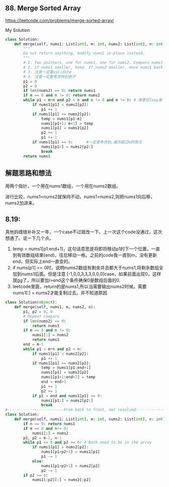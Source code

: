 ## 88. Merge Sorted Array

https://leetcode.com/problems/merge-sorted-array/

My Solution

```python
class Solution:
    def merge(self, nums1: List[int], m: int, nums2: List[int], n: int) -> None:
        """
        Do not return anything, modify nums1 in-place instead.
        """
        # 1. Two pointers, one for nums1, one for nums2. Compare nums1 and nums2
        # 2. if nums1 smaller, keep. If nums2 smaller, move nums1 back and put nums2 in.
        # 3. 注意一定要validate
        # 4. 注意一定要考虑特别例子
        p1 = 0
        p2 = 0
        if len(nums2) == 0: return nums1
        if m == 0 and n != 0: return nums2
        while p1 < m+n and p2 < n and n != 0 and m != 0: # 需要在loop里
            if nums1[p1] < nums2[p2]:
                p1 += 1
            if nums1[p1] >= nums2[p2]:
                temp = nums1[p1:m]
                nums1[p1+1: m+1] = temp
                nums1[p1] = nums2[p2]
                p2 += 1
                p1 += 1
            if nums1[p1] == 0:      #一定要考虑到,遍历超过m的情况
                nums1[p1:] = nums2[p2:]
                break
        return nums1
```

## 解题思路和想法
用两个指针，一个用在nums1数组，一个用在nums2数组。

进行比较，nums1<nums2就保持不动，nums1>nums2,则把nums1向后移，nums2加进来。

## 8.19:
真他妈缝缝补补又一年，一个case不过就改一下。上一次这个code没通过，这次想通了。说一下几个点。
1. temp = nums1[p1:end+1]，这句话意思是将即将移动p1的下一个位置，一直到有效数组结束(end)，往后移动一格。之前的code我一直到m，没有更新end，但实际上end一直变的。
2. if nums[p1] == 0时，说明nums2数组有剩余并且都大于nums1,将剩余数组全加到nums1后面。但是注意
[-1,0,0,3,3,3,0,0,0]case，如果前面出现0，这样就gg了。所以要加i>end这个条件确保0是数组后面的0.
3. leetcode里面，return的是nums1,所以当需要输出nums2时候。需要nums1[:] = nums2才能复制过去。并不知道原因

```python
class Solution(object):
    def merge(self, nums1, m, nums2, n):
        p1, p2 = 0, 0
        # Repeat compare
        if len(nums2) == 0: 
            return nums1
        if m == 0 and n != 0: 
            nums1[:] = nums2
            return nums1
        end = m-1
        while p1 < m+n and p2 < n:
            if nums1[p1] < nums2[p2]:
                p1 += 1
            if nums1[p1] >= nums2[p2]:
                temp = nums1[p1:end+1]
                nums1[p1] = nums2[p2]
                nums1[p1+1:end+2] = temp
                end = end+1
                p1 += 1
                p2 += 1
            if p1 > end and nums1[p1] == 0:
                nums1[p1:] = nums2[p2:]
                break
# ------------------------From back to front, not resolved------------------------#
class Solution:
    def merge(self, nums1: List[int], m: int, nums2: List[int], n: int) -> None:
        if n == 0: return nums1
        if m == 0 and n!= 0:
            nums1[:] = nums2
        p1, p2 = m-1, n-1
        while p1 >= 0 and p2 >= 0: # Both need to be in the array
            if nums1[p1] > nums2[p2]:
                nums1[p1+p2+1] = nums1[p1]
                p1 -= 1
            else:
                nums1[p1+p2+1] = nums2[p2]
                p2 -= 1
        if p2 >= 0:
            nums1[:p2][:] = nums2[:p2]
```


